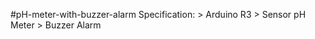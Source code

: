 #pH-meter-with-buzzer-alarm
Specification: > Arduino R3
               > Sensor pH Meter
               > Buzzer Alarm
